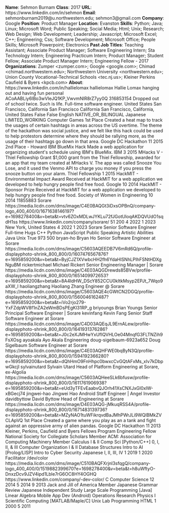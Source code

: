 **Name**: Sehmon Burnam
**Class**: 2017
**URL**: https://www\.linkedin\.com/in/sehmon
**Email**: sehmonburnam2019@u\.northwestern\.edu; sehmon3@gmail\.com
**Company**: Google
**Position**: Product Manager
**Location**: Evanston
**Skills**: Python; Java; Linux; Microsoft Word; Public Speaking; Social Media; Html; Unix; Research; Web Design; Web Development; Leadership; Javascript; Microsoft Excel; C\+\+; Engineering; Css; Software Development; Microsoft Office; People Skills; Microsoft Powerpoint; Electronics
**Past Job Titles**: Teaching Assistant; Associate Product Manager; Software Engineering Intern; Sta Technology Intern; Engineering Practicum Intern; Product Manager; Student Fellow; Associate Product Manager Intern; Engineering Fellow \- 2017
**Organizations**: Zumper <zumper\.com>; Google <google\.com>; Chimad <chimad\.northwestern\.edu>; Northwestern University <northwestern\.edu>; Union County Vocational\-Technical Schools <tec\.nj\.us>; Kleiner Perkins Caufield & Byers <kpcb\.com>
**About**: https://www\.linkedin\.com/in/hallielomax hallielomax Hallie Lomax hanging out and having fun personal ACoAABLiy6IBo3wVIeJQ1KP\_VwvmNIR8rZ7yy0Q 316853154 Dropped out of school twice\. Such is life\. Full\-time software engineer\. United States San Francisco, California San Francisco California San Francisco, California, United States False False English NATIVE\_OR\_BILINGUAL Japanese LIMITED\_WORKING Computer Games 1st Place Created a heat map to track the usages of certain hashtags in areas across the US overtime\. The theme of the hackathon was social justice, and we felt like this hack could be used to help protestors determine where they should be rallying more, as the usage of their hashtags go down in that area\. Google DC Hackathon 11 2015 2nd Place \- Howard IBM BlueMix Hack Made a web application for organizing student's schedule using IBM's BlueMix\. IBM 3 2015 MHacks V \- Thiel Fellowship Grant $1,000 grant from the Thiel Fellowship, awarded for an app that my team created at MHacks V\.  The app was called Snooze You Lose, and it used the Venmo API to charge you money if you press the snooze button on your alarm\. Thiel Fellowship 1 2015 HackMIT \- Environmental Impact Award Received at HackMIT for a web application we developed to help hungry people find free food\. Google 10 2014 HackMIT \- Sponsor Prize Received at HackMIT for a web application we developed to help hungry people find free food\. Society of Women in Engineering 10 2014 11855883 Sorare https://media\.licdn\.com/dms/image/C4E0BAQGt3iDxsOPBnQ/company\-logo\_400\_400/0/1671638146197?e=1698278400&v=beta&t=vtv6ZOxMDLwJYKLu72fJGotUloqAKDQVUdO1sqdH1ss https://www\.linkedin\.com/company/sorare/ 51 200 4 2022 1 2023 New York, United States 4 2022 1 2023 Sorare Senior Software Engineer Full\-time Hugs C\+\+ Python JavaScript Public Speaking Artistic Abilities Java Unix True 973 500 bryan\-ho Bryan Ho Senior Software Engineer at Sorare https://media\.licdn\.com/dms/image/C5603AQEEDB7V6mRd6Q/profile\-displayphoto\-shrink\_800\_800/0/1607476567876?e=1695859200&v=beta&t=ByjCJZ1XVwbcHH2fh6YdaHlSNhLPIhFSNtHDXgNguBM rickertmichael Michael Rickert Senior Engineering Manager | Sorare https://media\.licdn\.com/dms/image/C4E03AQGDrewds85BVw/profile\-displayphoto\-shrink\_800\_800/0/1651409972653?e=1695859200&v=beta&t=8A4IdHW\_DScY852CCU0kItkMsyp2EPJt\_7Wqo9aXW\_I haoliangzhang Haoliang Zhang Engineer @ Sorare https://media\.licdn\.com/dms/image/C5603AQE4cGWtCN2DGQ/profile\-displayphoto\-shrink\_800\_800/0/1560046162487?e=1695859200&v=beta&t=iVo2rjo279\-YxFZdpWV8f1nZA2eWmBDsPEgKl31RP\_g briyoungs Brian Youngs Senior Principal Software Engineer | Sorare kevinfang Kevin Fang Senior Staff Software Engineer at Sorare https://media\.licdn\.com/dms/image/C4D03AQEqJL9ErnALew/profile\-displayphoto\-shrink\_800\_800/0/1641931376286?e=1695859200&v=beta&t=J0c2eXJMHwYxUfIQVHLOe04MnqfG3FLTNZih9FsXOsg ayoakala Ayo Akala Engineering doug\-sigelbaum\-6923a652 Doug Sigelbaum Software Engineer at Sorare https://media\.licdn\.com/dms/image/C4E03AQHFWE0bqByN3Q/profile\-displayphoto\-shrink\_800\_800/0/1594192366280?e=1695859200&v=beta&t=dQhHmO9FnHhpc0bwxcCvGQtAFxMs\_xIv7kDbpwGkcjI sylvainutard Sylvain Utard Head of Platform Engineering at Sorare, ex\-Algolia https://media\.licdn\.com/dms/image/C5603AQHeeSLk6bfusw/profile\-displayphoto\-shrink\_800\_800/0/1611761906938?e=1695859200&v=beta&t=eUd3yTFEvEaabvQJOrh41XsCNXJxGl0xlW\-xBGecj74 jingwei\-hao Jingwei Hao Android Staff Engineer | Angel Investor davidbyttow David Byttow Head of Engineering at Sorare https://media\.licdn\.com/dms/image/D4E03AQG\-jMkuqRSS4A/profile\-displayphoto\-shrink\_800\_800/0/1671483139736?e=1695859200&v=beta&t=MZyNAO1tuWFikrqvdBaJMhPWrJLi9WQlBMkZVCLApVQ 1st Place Created a game where you play as an a tank and fight against an oppressive army of alien pandas\. Google DC Hackathon 11 2013 Kleiner, Perkins, Caufield and Byers Fellows Program Engineering Fellow National Society for Collegiate Scholars Member ACM: Association for Computing Machinery Member Calculus I & II Comp Sci \[Python/C\+\+\] 0, I, II, & III Computer Organization I & II Database Structures Intro to AI \[Prolog/LISP\] Intro to Cyber Security Japanese I, II, III, IV 1 2019 1 2020 Facilitator /dev/color https://media\.licdn\.com/dms/image/C510BAQFXrjnl3sfqgQ/company\-logo\_400\_400/0/1519882399670?e=1698278400&v=beta&t=h8uWftyO\-DnxzDcv9JZV4ipd1Lble7rG6OC8HY4OGHQ https://www\.linkedin\.com/company/\-dev\-color/ C Computer Science 12 2014 5 2014 9 2013 Jack and Jill of America Member Japanese Grammar Review Japanese Independent Study Large Scale Programming \[Java\] Linear Algebra Mobile App Dev \(Android\) Operations Research Physics I Scientific Computing \[MATLAB/Maple/C\] Unix Lab Programming HTML 1 2000 5 2011
